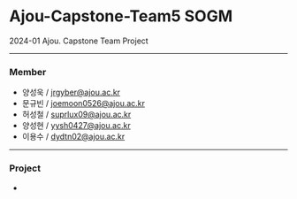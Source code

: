 # Ajou-Capstone-Team5 SOGM
2024-01 Ajou. Capstone Team Project

---

### Member
- 양성욱 / jrgyber@ajou.ac.kr
- 문규빈 / joemoon0526@ajou.ac.kr
- 허성철 / suprlux09@ajou.ac.kr
- 양성현 / yysh0427@ajou.ac.kr
- 이용수 / dydtn02@ajou.ac.kr

--- 

### Project
- 
